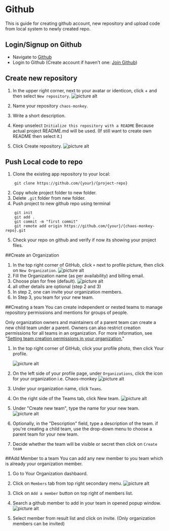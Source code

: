 # Github
This is guide for creating github account, new repository and upload code from local system to newly created repo.

## Login/Signup on Github
* Navigate to [Github](https://github.com/)
* Login to Github (Create account if haven't one: [Join Github](https://github.com/join))

## Create new repository
1. In the upper right corner, next to your avatar or identicon, click *+* and then select `New repository`.
    ![picture alt](img/Create-repo.png "Create new repository")

2. Name your repository `chaos-monkey`.
3. Write a short description.
4. Keep unselect `Initialize this repository with a README` Because actual project README.md will be used. (If still want to create own README then select it.) 
5. Click Create repository.
    ![picture alt](img/create-repo-filled.png "Fill details for new repo")


## Push Local code to repo
1. Clone the existing app repository to your local:
```
    git clone https://github.com/{your}/{project-repo}
```
2. Copy whole project folder to new folder.
3. Delete `.git` folder from new folder.
4. Push project to new github repo using terminal
```
    git init
    git add .
    git commit -m "first commit"
    git remote add origin https://github.com/{your}/{chaos-monkey-repo}.git
```
5. Check your repo on github and verify if now its showing your project files.

##Create an Organization
1. In the top right corner of GitHub, click `+` next to profile picture, then click on `New Organization`.
    ![picture alt](img/github-new-organization.png "Create new organization")
2. Fill the Organization name (as per availability) and billing email.
3. Choose plan for free (default).
    ![picture alt](img/github-create-org.png "Create new organization")
4. all other details are optional (step 2 and 3)
5. In step 2, one can invite your organization members.
6. In Step 3, you team for your new team.

##Creating a team
You can create independent or nested teams to manage repository permissions and mentions for groups of people.

Only organization owners and maintainers of a parent team can create a new child team under a parent. Owners can also restrict creation permissions for all teams in an organization. For more information, see "[Setting team creation permissions in your organization.](https://help.github.com/en/articles/setting-team-creation-permissions-in-your-organization)"

1. In the top right corner of GitHub, click your profile photo, then click Your profile.

    ![picture alt](img/github-profile-teams.png "Github profile")

2. On the left side of your profile page, under `Organizations`, click the icon for your organization i.e. Chaos-monkey
    ![picture alt](img/github-organizations.png "Github organizations")

3. Under your organization name, click  `Teams`.
4. On the right side of the Teams tab, click New team.
    ![picture alt](img/github-new-team.png "Github organization teams")

5. Under "Create new team", type the name for your new team.
    ![picture alt](img/github-create-team.png "Github create team")

6. Optionally, in the "Description" field, type a description of the team. if you're creating a child team, use the drop-down menu to choose a parent team for your new team.
7. Decide whether the team will be visible or secret then click on `Create team`

##Add Member to a team
You can add any new member to you team which is already your organization member.
1. Go to Your Organization dashbaord.
2. Click on `Members` tab from top right secondary menu.
    ![picture alt](img/github-add-team-member.png "Add member to team")

3. Click on `Add a member` button on top right of members list.
4. Search a github member to add in your team in opened popup window.
    ![picture alt](img/github-add-member.png "Invite member to team")

5. Select member from result list and click on invite. (Only organization members can be invited)